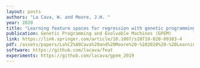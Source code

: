 ```yaml
---
layout: posts
authors: "La Cava, W. and Moore, J.H. "
year: 2020
title: "Learning feature spaces for regression with genetic programming"
publication: Genetic Programming and Evolvable Machines (GPEM)
link: https://link.springer.com/article/10.1007/s10710-020-09383-4
pdf: /assets/papers/La%C2%A0Cava%20and%20Moore%20-%202020%20-%20Learning%20feature%20spaces%20for%20regression%20with%20geneti.pdf
software: https://github.com/lacava/feat
experiments: https://github.com/lacava/gpem_2019
---
```

